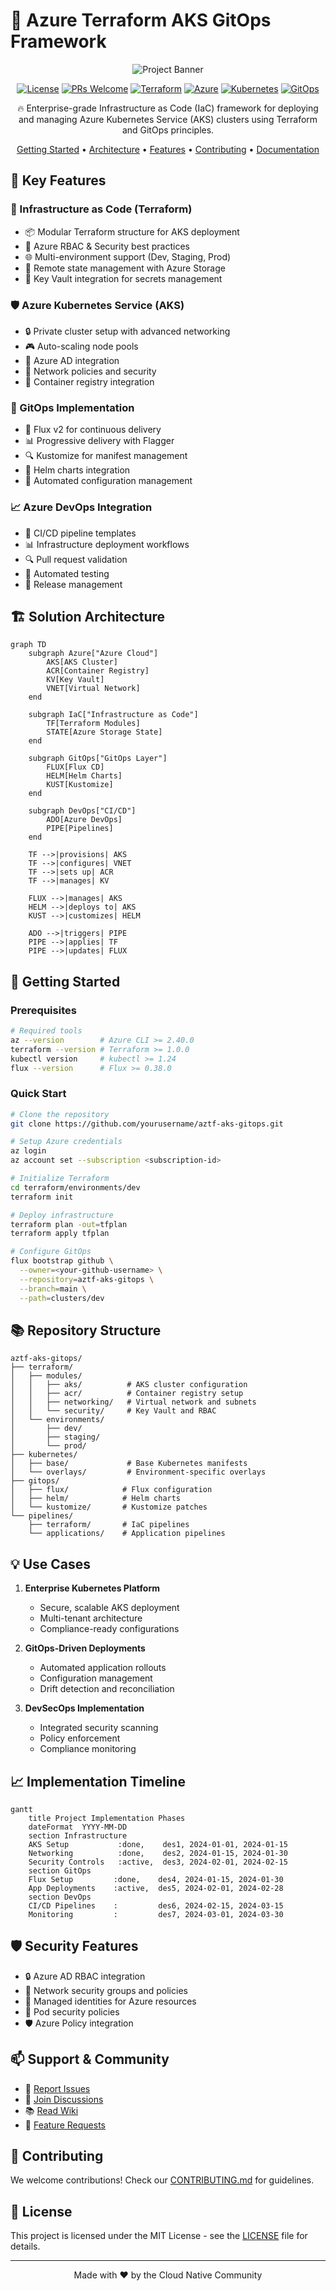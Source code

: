 # 🚀 Azure Terraform AKS GitOps Framework

<div align="center">

![Project Banner](https://img.shields.io/badge/Azure-Terraform--AKS--GitOps-0078D4?style=for-the-badge&logo=microsoftazure&logoColor=white)

[![License](https://img.shields.io/badge/License-MIT-blue.svg)](LICENSE)
[![PRs Welcome](https://img.shields.io/badge/PRs-welcome-brightgreen.svg)](CONTRIBUTING.md)
[![Terraform](https://img.shields.io/badge/terraform-%235835CC.svg?style=flat&logo=terraform&logoColor=white)](https://www.terraform.io/)
[![Azure](https://img.shields.io/badge/azure-%230072C6.svg?style=flat&logo=azure-devops&logoColor=white)](https://azure.microsoft.com/)
[![Kubernetes](https://img.shields.io/badge/kubernetes-%23326ce5.svg?style=flat&logo=kubernetes&logoColor=white)](https://kubernetes.io/)
[![GitOps](https://img.shields.io/badge/GitOps-Flux-blue?style=flat&logo=git&logoColor=white)](https://fluxcd.io/)

🔥 Enterprise-grade Infrastructure as Code (IaC) framework for deploying and managing Azure Kubernetes Service (AKS) clusters using Terraform and GitOps principles.

[Getting Started](#getting-started) •
[Architecture](#architecture) •
[Features](#features) •
[Contributing](#contributing) •
[Documentation](#documentation)

</div>

## 🎯 Key Features

### 🌟 Infrastructure as Code (Terraform)
- 📦 Modular Terraform structure for AKS deployment
- 🔐 Azure RBAC & Security best practices
- 🌐 Multi-environment support (Dev, Staging, Prod)
- 🔄 Remote state management with Azure Storage
- 🔑 Key Vault integration for secrets management

### 🛡️ Azure Kubernetes Service (AKS)
- 🔒 Private cluster setup with advanced networking
- 🎮 Auto-scaling node pools
- 🔑 Azure AD integration
- 🚦 Network policies and security
- 🔄 Container registry integration

### 🔄 GitOps Implementation
- 🚢 Flux v2 for continuous delivery
- 📊 Progressive delivery with Flagger
- 🔍 Kustomize for manifest management
- 🎯 Helm charts integration
- 📝 Automated configuration management

### 📈 Azure DevOps Integration
- 🔄 CI/CD pipeline templates
- 📊 Infrastructure deployment workflows
- 🔍 Pull request validation
- 🎯 Automated testing
- 📝 Release management

## 🏗️ Solution Architecture

```mermaid
graph TD
    subgraph Azure["Azure Cloud"]
        AKS[AKS Cluster]
        ACR[Container Registry]
        KV[Key Vault]
        VNET[Virtual Network]
    end
    
    subgraph IaC["Infrastructure as Code"]
        TF[Terraform Modules]
        STATE[Azure Storage State]
    end
    
    subgraph GitOps["GitOps Layer"]
        FLUX[Flux CD]
        HELM[Helm Charts]
        KUST[Kustomize]
    end
    
    subgraph DevOps["CI/CD"]
        ADO[Azure DevOps]
        PIPE[Pipelines]
    end
    
    TF -->|provisions| AKS
    TF -->|configures| VNET
    TF -->|sets up| ACR
    TF -->|manages| KV
    
    FLUX -->|manages| AKS
    HELM -->|deploys to| AKS
    KUST -->|customizes| HELM
    
    ADO -->|triggers| PIPE
    PIPE -->|applies| TF
    PIPE -->|updates| FLUX
```

## 🚀 Getting Started

### Prerequisites
```bash
# Required tools
az --version        # Azure CLI >= 2.40.0
terraform --version # Terraform >= 1.0.0
kubectl version     # kubectl >= 1.24
flux --version      # Flux >= 0.38.0
```

### Quick Start
```bash
# Clone the repository
git clone https://github.com/yourusername/aztf-aks-gitops.git

# Setup Azure credentials
az login
az account set --subscription <subscription-id>

# Initialize Terraform
cd terraform/environments/dev
terraform init

# Deploy infrastructure
terraform plan -out=tfplan
terraform apply tfplan

# Configure GitOps
flux bootstrap github \
  --owner=<your-github-username> \
  --repository=aztf-aks-gitops \
  --branch=main \
  --path=clusters/dev
```

## 📚 Repository Structure

```
aztf-aks-gitops/
├── terraform/
│   ├── modules/
│   │   ├── aks/          # AKS cluster configuration
│   │   ├── acr/          # Container registry setup
│   │   ├── networking/   # Virtual network and subnets
│   │   └── security/     # Key Vault and RBAC
│   └── environments/
│       ├── dev/
│       ├── staging/
│       └── prod/
├── kubernetes/
│   ├── base/             # Base Kubernetes manifests
│   └── overlays/         # Environment-specific overlays
├── gitops/
│   ├── flux/            # Flux configuration
│   ├── helm/            # Helm charts
│   └── kustomize/       # Kustomize patches
└── pipelines/
    ├── terraform/       # IaC pipelines
    └── applications/    # Application pipelines
```

## 💡 Use Cases

1. **Enterprise Kubernetes Platform**
   - Secure, scalable AKS deployment
   - Multi-tenant architecture
   - Compliance-ready configurations

2. **GitOps-Driven Deployments**
   - Automated application rollouts
   - Configuration management
   - Drift detection and reconciliation

3. **DevSecOps Implementation**
   - Integrated security scanning
   - Policy enforcement
   - Compliance monitoring

## 📈 Implementation Timeline

```mermaid
gantt
    title Project Implementation Phases
    dateFormat  YYYY-MM-DD
    section Infrastructure
    AKS Setup           :done,    des1, 2024-01-01, 2024-01-15
    Networking          :done,    des2, 2024-01-15, 2024-01-30
    Security Controls   :active,  des3, 2024-02-01, 2024-02-15
    section GitOps
    Flux Setup         :done,    des4, 2024-01-15, 2024-01-30
    App Deployments    :active,  des5, 2024-02-01, 2024-02-28
    section DevOps
    CI/CD Pipelines    :         des6, 2024-02-15, 2024-03-15
    Monitoring         :         des7, 2024-03-01, 2024-03-30
```

## 🛡️ Security Features

- 🔒 Azure AD RBAC integration
- 🚪 Network security groups and policies
- 🔑 Managed identities for Azure resources
- 📝 Pod security policies
- 🛡️ Azure Policy integration

## 📫 Support & Community

- 📧 [Report Issues](https://github.com/yourusername/aztf-aks-gitops/issues)
- 💬 [Join Discussions](https://github.com/yourusername/aztf-aks-gitops/discussions)
- 📚 [Read Wiki](https://github.com/yourusername/aztf-aks-gitops/wiki)
- 🎯 [Feature Requests](https://github.com/yourusername/aztf-aks-gitops/issues/new)

## 🤝 Contributing

We welcome contributions! Check our [CONTRIBUTING.md](CONTRIBUTING.md) for guidelines.

## 📝 License

This project is licensed under the MIT License - see the [LICENSE](LICENSE) file for details.

----

<div align="center">

Made with ❤️ by the Cloud Native Community

</div>
